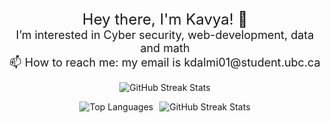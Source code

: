 <!-- Center-aligned text with increased font size -->
<div align="center" style="font-size: 24px;">Hey there, I'm Kavya! 👋</div>

<!-- Center-aligned text with increased font size -->
<div align="center" style="font-size: 18px;">I’m interested in Cyber security, web-development, data and math</div>

<!-- Center-aligned text with increased font size -->
<div align="center" style="font-size: 18px;">📫 How to reach me: my email is kdalmi01@student.ubc.ca</div>

<!-- Center-aligned GitHub streak stats -->
<p align="center">
  <img src="https://streak-stats.demolab.com/?user=KavyaDalmia&theme=radical" alt="GitHub Streak Stats">
</p>

<!-- Center-aligned grid layout -->
<div align="center" style="display: flex; justify-content: center; align-items: center; gap: 10px;">
  <!-- First image -->
  <div>
    <img src="https://github-readme-stats.vercel.app/api/top-langs/?username=KavyaDalmia&theme=radical" alt="Top Languages">
  </div>
  <!-- Second image -->
  <div>
    <img src="https://streak-stats.demolab.com/?user=KavyaDalmia&theme=radical" alt="GitHub Streak Stats">
  </div>
</div>
